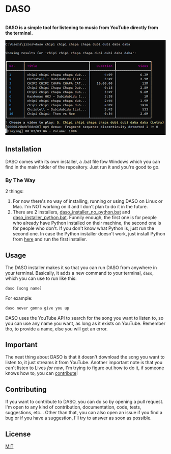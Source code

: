 <h1 style="display: inline-block; vertical-align: middle;">DASO</h1>

**DASO is a simple tool for listening to music from YouTube directly from the terminal.**

<div align="center">
  <img src="img/porcodio_2.png" alt="Your Image Description">
</div>



## Installation

DASO comes with its own installer, a .bat file fow Windows which you can find in the main folder of the repository. Just run it and you're good to go. 

### By The Way

2 things:
1. For now there's no way of installing, running or using DASO on Linux or Mac. I'm NOT working on it and I don't plan to do it in the future.
2. There are 2 installers, [daso_installer_no_python.bat](daso_installer_no_python.bat) and [daso_installer_python.bat](daso_installer_python.bat). Funnily enough, the first one is for people who already have Python installed on their machine, the second one is for people who don't. If you don't know what Python is, just run the second one. In case the Python installer doesn't work, just install Python from [here](https://www.python.org/downloads/) and run the first installer.

## Usage

The DASO installer makes it so that you can run DASO from anywhere in your terminal. Basically, it adds a new command to your terminal, `daso`, which you can use to run like this:

```bash
daso [song name]
```

For example:

```bash
daso never gonna give you up
```

DASO uses the YouTube API to search for the song you want to listen to, so you can use any name you want, as long as it exists on YouTube. Remember tho, to provide a name, else you will get an error.

## Important

The neat thing about DASO is that it doesn't download the song you want to listen to, it just streams it from YouTube. Another important note is that you can't listen to Lives _for now_, I'm trying to figure out how to do it, if someone knows how to, you can [contribute](#contributing)!

## Contributing

If you want to contribute to DASO, you can do so by opening a pull request. I'm open to any kind of contribution, documentation, code, tests, suggestions, etc... Other than that, you can also open an issue if you find a bug or if you have a suggestion, I'll try to answer as soon as possible.

## License

[MIT](LICENSE)